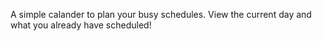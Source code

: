 A simple calander to plan your busy schedules.
View the current day and what you already have scheduled!
